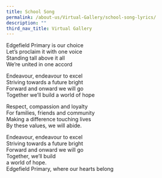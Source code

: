 ```yaml
---
title: School Song
permalink: /about-us/Virtual-Gallery/school-song-lyrics/
description: ""
third_nav_title: Virtual Gallery
---
```

Edgefield Primary is our choice <br>
Let’s proclaim it with one voice <br>
Standing tall above it all <br>
We’re united in one accord

Endeavour, endeavour to excel<br>
Striving towards a future bright<br>
Forward and onward we will go<br>
Together we’ll build a world of hope

Respect, compassion and loyalty<br>
For families, friends and community<br>
Making a difference touching lives<br>
By these values, we will abide.

Endeavour, endeavour to excel<br>
Striving towards a future bright<br>
Forward and onward we will go<br>
Together, we’ll build<br>
a world of hope. <br>
Edgefield Primary, where our hearts belong